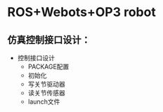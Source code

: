 # ROS+Webots+OP3 robot

## 仿真控制接口设计：

- 控制接口设计
  - PACKAGE配置
  - 初始化
  - 写关节驱动器
  - 读关节传感器
  - launch文件